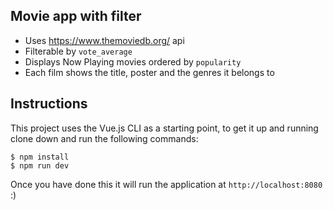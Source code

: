 ## Movie app with filter

- Uses https://www.themoviedb.org/ api
- Filterable by `vote_average`
- Displays Now Playing movies ordered by `popularity`
- Each film shows the title, poster and the genres it belongs to

## Instructions

This project uses the Vue.js CLI as a starting point, to get it up and running clone down and run the following commands:

```
$ npm install
$ npm run dev
```

Once you have done this it will run the application at `http://localhost:8080` :)
